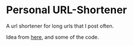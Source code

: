 # Personal URL-Shortener
A url shortener for long urls that I post often.

Idea from [here](https://github.com/amazinigmech2418/URL-SHORTENER), and some of the code. 
